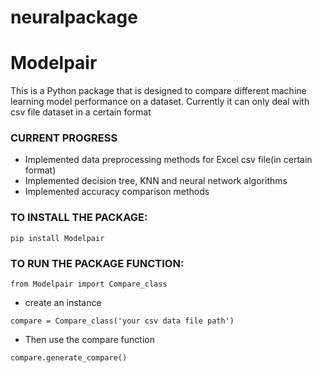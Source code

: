# neuralpackage
# Modelpair

This is a Python package that is designed to compare different machine learning model performance on a dataset. Currently it can only deal with csv file dataset in a certain format

### CURRENT PROGRESS
* Implemented data preprocessing methods for Excel csv file(in certain format)
* Implemented decision tree, KNN and neural network algorithms
* Implemented accuracy comparison methods

### TO INSTALL THE PACKAGE:
``` pip install Modelpair ```

### TO RUN THE PACKAGE FUNCTION:
``` from Modelpair import Compare_class ```
 - create an instance
``` shell script
compare = Compare_class('your csv data file path') 
```
 - Then use the compare function
```shell script 
compare.generate_compare() 
```


